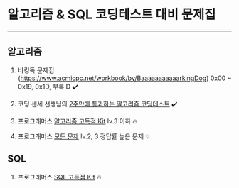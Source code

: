 # 알고리즘 & SQL 코딩테스트 대비 문제집

---

## 알고리즘

1. 바킹독 문제집(https://www.acmicpc.net/workbook/by/BaaaaaaaaaaarkingDog) 0x00 ~ 0x19, 0x1D, 부록 D ✔️

2. 코딩 센세 선생님의 [2주만에 통과하는 알고리즘 코딩테스트](https://inf.run/RQLZ) ✔️

3. 프로그래머스 [알고리즘 고득점 Kit](https://school.programmers.co.kr/learn/challenges?tab=algorithm_practice_kit) lv.3 이하 🔥

4. 프로그래머스 [모든 문제](https://school.programmers.co.kr/learn/challenges) lv.2, 3 정답률 높은 문제 💡

## SQL

1. 프로그래머스 [SQL 고득점 Kit](https://school.programmers.co.kr/learn/challenges?tab=sql_practice_kit) 🔥
